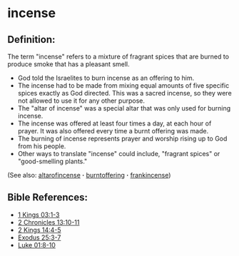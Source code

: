 # incense #

## Definition: ##

The term "incense" refers to a mixture of fragrant spices that are burned to produce smoke that has a pleasant smell. 

 * God told the Israelites to burn incense as an offering to him.
 * The incense had to be made from mixing equal amounts of five specific spices exactly as God directed. This was a sacred incense, so they were not allowed to use it for any other purpose.
 * The "altar of incense" was a special altar that was only used for burning incense.
 * The incense was offered at least four times a day, at each hour of prayer. It was also offered every time a burnt offering was made.
 * The burning of incense represents prayer and worship rising up to God from his people.
 * Other ways to translate "incense" could include, "fragrant spices" or "good-smelling plants."

(See also: [altarofincense](../other/altarofincense.md) **·** [burntoffering](../other/burntoffering.md) **·** [frankincense](../other/frankincense.md))

## Bible References: ##

* [1 Kings 03:1-3](https://door43.org/en/bible/notes/1ki/03/01)
* [2 Chronicles 13:10-11](https://door43.org/en/bible/notes/2ch/13/10)
* [2 Kings 14:4-5](https://door43.org/en/bible/notes/2ki/14/04)
* [Exodus 25:3-7](https://door43.org/en/bible/notes/exo/25/03)
* [Luke 01:8-10](https://door43.org/en/bible/notes/luk/01/08)

